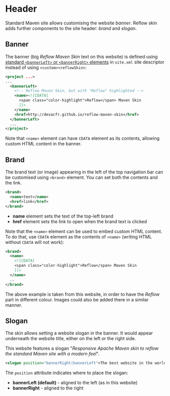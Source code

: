 # Header

Standard Maven site allows customising the website _banner_. Reflow skin adds further components to
the site header: _brand_ and _slogan_.

## Banner

The banner (big _Reflow Maven Skin_ text on this website) is defined using 
[standard `<bannerLeft>` or `<bannerRight>` elements][mvn-site-banner] in `site.xml` site
descriptor instead of using `<custom><reflowSkin>`:

```xml
<project ...>
...
  <bannerLeft>
    <!-- Reflow Maven Skin, but with "Reflow" highlighted -->
    <name><![CDATA[
      <span class="color-highlight">Reflow</span> Maven Skin
      ]]>
    </name>
    <href>http://devacfr.github.io/reflow-maven-skin</href>
  </bannerLeft>
  ...
</project>
```

Note that `<name>` element can have `CDATA` element as its contents, allowing custom HTML content
in the banner.

[mvn-site-banner]: http://maven.apache.org/plugins/maven-site-plugin/examples/sitedescriptor.html#Banner

## Brand

The brand text (or image) appearing in the left of the top navigation bar can be customised using
`<brand>` element. You can set both the contents and the link.

```xml
<brand>
  <name>text</name>
  <href>link</href>
</brand>
```

- **name** element sets the text of the top-left brand
- **href** element sets the link to open when the brand text is clicked

Note that the `<name>` element can be used to embed custom HTML content. To do that, use `CDATA`
element as the contents of `<name>` (writing HTML without `CDATA` will not work):

```xml
<brand>
  <name>
    <![CDATA[
    <span class="color-highlight">Reflow</span> Maven Skin
    ]]>
  </name>
  ..
</brand>
```

The above example is taken from this website, in order to have the _Reflow_ part in different
colour. Images could also be added there in a similar manner.

## Slogan

The skin allows setting a website slogan in the banner. It would appear underneath the website
title, either on the left or the right side.

This website features a slogan
"_Responsive Apache Maven skin to reflow the standard Maven site with a modern feel_".

```xml
<slogan position="bannerRight|bannerLeft">The best website in the world</slogan>
```

The `position` attribute indicates where to place the slogan:

- **bannerLeft (default)** - aligned to the left (as in this website)
- **bannerRight** - aligned to the right
